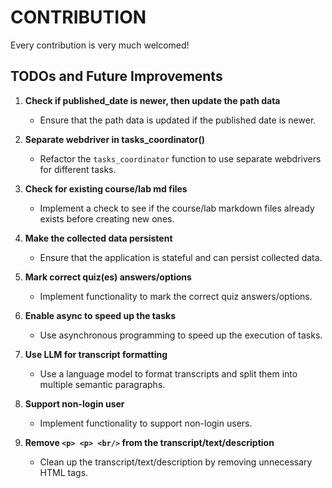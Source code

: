 # CONTRIBUTION

Every contribution is very much welcomed!

## TODOs and Future Improvements

1. **Check if published_date is newer, then update the path data**

   - Ensure that the path data is updated if the published date is newer.

2. **Separate webdriver in tasks_coordinator()**

   - Refactor the `tasks_coordinator` function to use separate webdrivers for different tasks.

3. **Check for existing course/lab md files**

   - Implement a check to see if the course/lab markdown files already exists before creating new ones.

4. **Make the collected data persistent**

   - Ensure that the application is stateful and can persist collected data.

5. **Mark correct quiz(es) answers/options**

   - Implement functionality to mark the correct quiz answers/options.

6. **Enable async to speed up the tasks**

   - Use asynchronous programming to speed up the execution of tasks.

7. **Use LLM for transcript formatting**

   - Use a language model to format transcripts and split them into multiple semantic paragraphs.

8. **Support non-login user**

   - Implement functionality to support non-login users.

9. **Remove `<p> <p> <br/>` from the transcript/text/description**

   - Clean up the transcript/text/description by removing unnecessary HTML tags.
